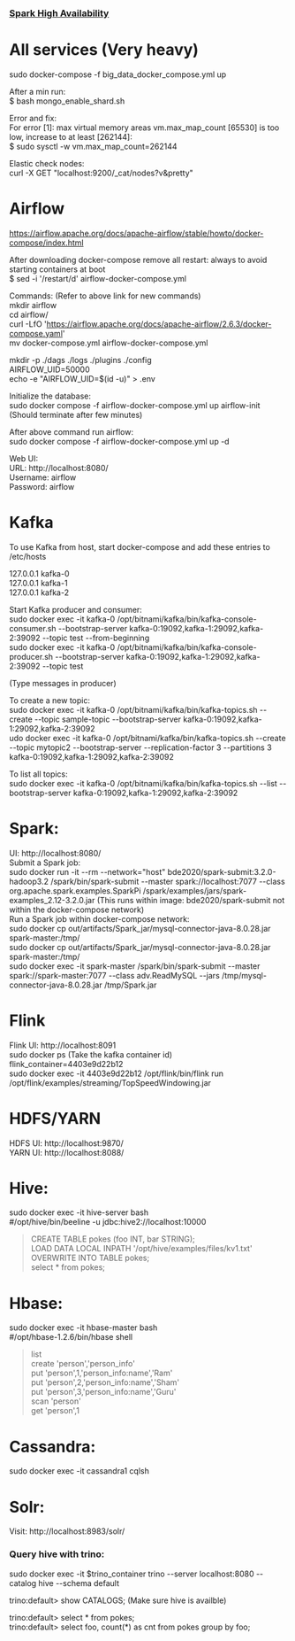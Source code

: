 ### [Spark High Availability](spark_high_availability.md)  <br />

# All services (Very heavy)

sudo docker-compose -f big_data_docker_compose.yml up  <br />

After a min run:  <br />
$ bash mongo_enable_shard.sh  <br />


Error and fix:  <br />
  For error [1]: max virtual memory areas vm.max_map_count [65530] is too low, increase to at least [262144]:  <br />
    $ sudo sysctl -w vm.max_map_count=262144  <br />


Elastic check nodes:  <br />
curl -X GET "localhost:9200/_cat/nodes?v&pretty"  <br />


# Airflow

https://airflow.apache.org/docs/apache-airflow/stable/howto/docker-compose/index.html  <br />

After downloading docker-compose remove all restart: always to avoid starting containers at boot  <br />
	$ sed -i '/restart/d' airflow-docker-compose.yml   <br />


Commands:	(Refer to above link for new commands)  <br />
mkdir airflow  <br />
cd airflow/  <br />
curl -LfO 'https://airflow.apache.org/docs/apache-airflow/2.6.3/docker-compose.yaml'  <br />
mv docker-compose.yml airflow-docker-compose.yml  <br />

mkdir -p ./dags ./logs ./plugins ./config  <br />
AIRFLOW_UID=50000  <br />
echo -e "AIRFLOW_UID=$(id -u)" > .env  <br />

Initialize the database:  <br />
sudo docker compose -f airflow-docker-compose.yml up airflow-init		(Should terminate after few minutes)  <br />

After above command run airflow:  <br />
sudo docker compose -f airflow-docker-compose.yml up -d  <br />

Web UI: <br />
URL: http://localhost:8080/ <br />
Username: airflow  <br />
Password: airflow  <br />


# Kafka  <br />

To use Kafka from host, start docker-compose and add these entries to /etc/hosts  <br />

127.0.0.1 kafka-0  <br />
127.0.0.1 kafka-1  <br />
127.0.0.1 kafka-2  <br />


Start Kafka producer and consumer:  <br />
sudo docker exec -it kafka-0 /opt/bitnami/kafka/bin/kafka-console-consumer.sh --bootstrap-server kafka-0:19092,kafka-1:29092,kafka-2:39092 --topic test --from-beginning  <br />
sudo docker exec -it kafka-0 /opt/bitnami/kafka/bin/kafka-console-producer.sh --bootstrap-server kafka-0:19092,kafka-1:29092,kafka-2:39092 --topic test  <br />

(Type messages in producer)  <br />

To create a new topic:  <br />
sudo docker exec -it kafka-0 /opt/bitnami/kafka/bin/kafka-topics.sh --create --topic sample-topic --bootstrap-server kafka-0:19092,kafka-1:29092,kafka-2:39092  <br />
udo docker exec -it kafka-0 /opt/bitnami/kafka/bin/kafka-topics.sh --create --topic mytopic2 --bootstrap-server --replication-factor 3 --partitions 3 kafka-0:19092,kafka-1:29092,kafka-2:39092  <br />

To list all topics:  <br />
sudo docker exec -it kafka-0 /opt/bitnami/kafka/bin/kafka-topics.sh --list --bootstrap-server kafka-0:19092,kafka-1:29092,kafka-2:39092  <br />


# Spark:  <br />

UI: http://localhost:8080/  <br />
Submit a Spark job:  <br />
sudo docker run -it --rm --network="host" bde2020/spark-submit:3.2.0-hadoop3.2 /spark/bin/spark-submit --master spark://localhost:7077 --class org.apache.spark.examples.SparkPi /spark/examples/jars/spark-examples_2.12-3.2.0.jar		(This runs within image: bde2020/spark-submit not within the docker-compose network)  <br />
Run a Spark job within docker-compose network:  <br />
sudo docker cp out/artifacts/Spark_jar/mysql-connector-java-8.0.28.jar spark-master:/tmp/  <br />
sudo docker cp out/artifacts/Spark_jar/mysql-connector-java-8.0.28.jar spark-master:/tmp/  <br />
sudo docker exec -it spark-master /spark/bin/spark-submit --master spark://spark-master:7077 --class adv.ReadMySQL --jars /tmp/mysql-connector-java-8.0.28.jar /tmp/Spark.jar  <br />


# Flink <br />

Flink UI: http://localhost:8091  <br />
sudo docker ps (Take the kafka container id)  <br />
flink_container=4403e9d22b12  <br />
sudo docker exec -it 4403e9d22b12 /opt/flink/bin/flink run /opt/flink/examples/streaming/TopSpeedWindowing.jar  <br />


# HDFS/YARN <br />

HDFS UI: http://localhost:9870/  <br />
YARN UI: http://localhost:8088/  <br />


# Hive:  <br />

sudo docker exec -it hive-server bash  <br />
#/opt/hive/bin/beeline -u jdbc:hive2://localhost:10000  <br />
> CREATE TABLE pokes (foo INT, bar STRING);  <br />
> LOAD DATA LOCAL INPATH '/opt/hive/examples/files/kv1.txt' OVERWRITE INTO TABLE pokes;  <br />
> select * from pokes;  <br />


# Hbase:  <br />

sudo docker exec -it hbase-master bash  <br />
#/opt/hbase-1.2.6/bin/hbase shell  <br />
> list  <br />
> create 'person','person_info'  <br />
> put 'person',1,'person_info:name','Ram'  <br />
> put 'person',2,'person_info:name','Sham'  <br />
> put 'person',3,'person_info:name','Guru'  <br />
> scan 'person'  <br />
> get 'person',1  <br />



# Cassandra:  <br />

sudo docker exec -it cassandra1 cqlsh  <br />


# Solr:  <br />

Visit: http://localhost:8983/solr/  <br />



### Query hive with trino:  <br />

sudo docker exec -it $trino_container trino --server localhost:8080 --catalog hive --schema default  <br />

trino:default> show CATALOGS;		(Make sure hive is availble)  <br />

trino:default> select * from pokes;  <br />
trino:default> select foo, count(*) as cnt from pokes group by foo;  <br />
